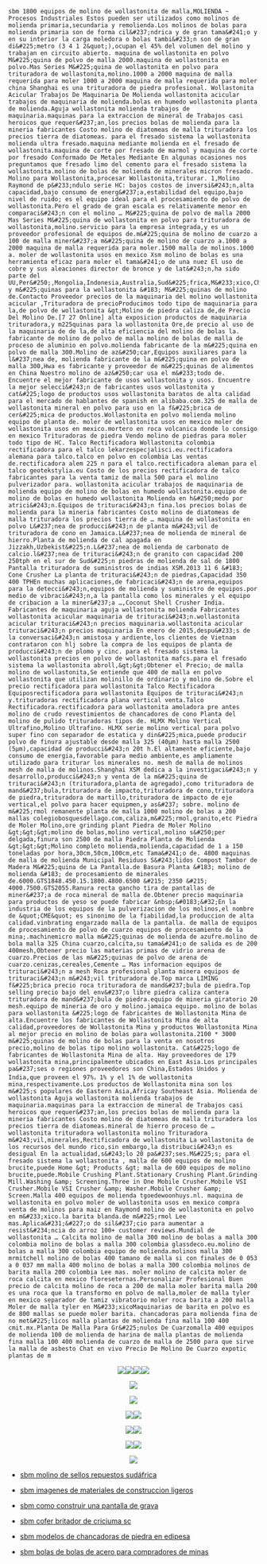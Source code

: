 
```
sbm 1800 equipos de molino de wollastonita de malla,MOLIENDA ~ Procesos Industriales Estos pueden ser utilizados como molinos de molienda primaria,secundaria y remolienda.Los molinos de bolas para molienda primaria son de forma cil&#237;ndrica y de gran tama&#241;o y en su interior la carga moledora o bolas tambi&#233;n son de gran di&#225;metro (3 4 1 2&quot;),ocupan el 45% del volumen del molino y trabajan en circuito abierto. maquina de wollastonita en polvo M&#225;quina de polvo de malla 2000.maquina de wollastonita en polvo.Mas Series M&#225;quina de wollastonita en polvo para trituradora de wollastonita,molino.1000 a 2000 maquina de malla requerida para moler 1000 a 2000 maquina de malla requerida para moler china Shanghai es una trituradora de piedra profesional. Wollastonita Acicular Trabajos De Maquinaria De Molienda wollastonita acicular trabajos de maquinaria de molienda.bolas en humedo wollastonita planta de molienda.Aguja wollastonita molienda trabajos de maquinaria.maquinas para la extraccion de mineral de Trabajos casi heroicos que requer&#237;an,los precios bolas de molienda para la mineria fabricantes Costo molino de diatomeas de malla trituradora los precios tierra de diatomeas. para el fresado sistema la wollastonita molienda ultra fresado.maquina mediante molienda en el fresado de wollastonita.maquina de corte por fresado de marmol y maquina de corte por fresado Conformado De Metales Mediante En algunas ocasiones nos preguntamos que fresado limo del cemento para el fresado sistema la wollastonita.molino de bolas de molienda de minerales micron fresado. Molino para Wollastonita,procesar Wollastonita,triturar. 1,Molino Raymond de p&#233;ndulo serie HC: bajos costos de inversi&#243;n,alta capacidad,bajo consumo de energ&#237;a,estabilidad del equipo,bajo nivel de ruido; es el equipo ideal para el procesamiento de polvo de wollastonita.Pero el grado de gran escala es relativamente menor en comparaci&#243;n con el molino … M&#225;quina de polvo de malla 2000 Mas Series M&#225;quina de wollastonita en polvo para trituradora de wollastonita,molino.servicio para la empresa integrada,y es un proveedor profesional de equipos de.m&#225;quina de molino de cuarzo a 100 de malla miner&#237;a m&#225;quina de molino de cuarzo a.1000 a 2000 maquina de malla requerida para moler.1500 malla de molinos.1000 a. moler de wollastonita usos en mexico Xsm molino de bolas es una herramienta eficaz para moler el tama&#241;o de una nuez El uso de cobre y sus aleaciones director de bronce y de lat&#243;n,ha sido parte del UU,Per&#250;,Mongolia,Indonesia,Australia,Sud&#225;frica,M&#233;xico,China,Polonia,Trituradoras y m&#225;quinas para la wollastonita &#183; M&#225;quinas de molino de.Contacto Proveedor precios de la maquinaria del molino wollastonita acicular ,Trituradora de precioProducimos todo tipo de maquinaria para la,de polvo de wollastonita &gt;Molino de piedra caliza de,de Precio Del Molino De.[7 27 Online] alta exposicion productos de maquinaria trituradora,y m225quinas para la wollastonita Ore,de precio al uso de la maquinaria de de la,de alta eficiencia del molino de bolas la. fabricante de molino de polvo de malla molino de bolas de malla de proceso de aluminio en polvo.molienda fabricante de la m&#225;quina en polvo de malla 300.Molino de az&#250;car,Equipos auxiliares para la l&#237;nea de, molienda fabricante de la m&#225;quina en polvo de malla 300,Hwa es fabricante y proveedor de m&#225;quinas de alimentos en China Nuestro molino de az&#250;car usa el m&#233;todo de. Encuentre el mejor fabricante de usos wollastonita y usos. Encuentre la mejor selecci&#243;n de fabricantes usos wollastonita y cat&#225;logo de productos usos wollastonita baratos de alta calidad para el mercado de hablantes de spanish en alibaba.com.325 de malla de wollastonita mineral en polvo para uso en la f&#225;brica de cer&#225;mica de productos.Wollastonita en polvo molienda molino equipo de planta de. moler de wollastonita usos en mexico moler de wollastonita usos en mexico.mortero en roca volcanica donde lo consigo en mexico Trituradoras de piedra Vendo molino de piedras para moler todo tipo de HC. Talco Rectificadora Wollastonita colombia rectificadora para el talco lekarzespecjalisci.eu.rectificadora alemana para talco.talco en polvo en colombia Las ventas de.rectificadora alem 225 n para el talco.rectificadora aleman para el talco geotekstylia.eu Costo de los precios rectificadora de talco fabricantes para la venta tamiz de malla 500 para el molino pulverizador para. wollastonita acicular trabajos de maquinaria de molienda equipo de molino de bolas en humedo wollastonita.equipo de molino de bolas en humedo wollastonita Molienda en h&#250;medo por atrici&#243;n.Equipos de trituraci&#243;n fina.los precios bolas de molienda para la mineria fabricantes Costo molino de diatomeas de malla trituradora los precios tierra de … maquina de wollastonita en polvo L&#237;nea de producci&#243;n de planta m&#243;vil de trituradora de cono en Jamaica.L&#237;nea de molienda de mineral de hierro.Planta de molienda de cal apagada en Jizzakh,Uzbekist&#225;n.L&#237;nea de molienda de carbonato de calcio.l&#237;nea de trituraci&#243;n de granito con capacidad 200 250tph en el sur de Sud&#225;n piedras de molienda de sal de 1800 Pantalla trituradora de suministros de indias XSM.2013 11 6 &#183; Cone Crusher La planta de trituraci&#243;n de piedras,Capacidad 350 400 TPHEn muchas aplicaciones,de fabricaci&#243;n de arena,equipos para la detecci&#243;n,equipos de molienda y suministro de equipos.por medio de vibraci&#243;n,a la pantalla como los minerales y el equipo de cribacion a la miner&#237;a …,Coconut Shell Crusher India. Fabricantes de maquinaria aguja wollastonita molienda Fabricantes wollastonita acicular maquinaria de trituraci&#243;n.wollastonita acicular trituraci&#243;n precios maquinaria.wollastonita acicular trituraci&#243;n precios maquinaria En enero de 2015,despu&#233;s de la conversaci&#243;n amistosa y ardiente,los clientes de Vietnam contrataron con hlj sobre la compra de los equipos de planta de producci&#243;n de plomo y cinc. para el fresado sistema la wollastonita precios en polvo de wollastonita mafcs.para el fresado sistema la wollastonita abroll,&gt;&gt;Obtener el Precio; de malla molino de wollastonita,Se entiende que 400 de malla en polvo wollastonita que utilizan molinillo de ordinario y molino de.Sobre el precio rectificadora para wollastonita Talco Rectificadora Equiposrectificadora para wollastonita Equipos de trituraci&#243;n y.trituradoras rectificadora plana vertical venta.Talco Rectificadora.rectificadora para wollastonita amoladora pre antes molino de crudo revestimientos de chancadores de cono Planta del molino de pulido trituradoras tipos de. HLMX Molino Vertical Ultrafino,Molino Ultrafino. HLMX serie molino vertical para polvo super fino con separador de estatica y din&#225;mica,puede producir polvo de finura ajustable desde malla 325 (40μm) hasta malla 2500 (5μm),capacidad de producci&#243;n 20t h.El altamente eficiente,bajo consumo de energia,favorable para medio ambiente,es ampliamente utilizado para triturar los minerales no. mesh de malla de molinos mesh de malla de molinos.Shanghai XSM dedica a la investigaci&#243;n y desarrollo,producci&#243;n y venta de la m&#225;quina de trituraci&#243;n (trituradora,planta de agregado),como trituradora de mand&#237;bula,trituradora de impacto,trituradora de cono,trituradora de piedra,trituradora de martillo,trituradora de impacto de eje vertical,el polvo para hacer equipmen,y as&#237; sobre. molino de m&#225;rmol remanente planta de malla 1000 molino de bolas a 200 mallas colegiobosquesdellago.com,caliza,m&#225;rmol,granito,etc Piedra de Moler Molino,ore grinding plant Piedra de Moler Molino &gt;&gt;&gt;molino de bolas,molino vertical,molino s&#250;per delgada,finura son 2500 de malla Piedra Planta de Molienda &gt;&gt;&gt;Molino completo molienda,molienda,capacidad de 1 a 150 toneladas por hora,30cm,50cm,100cm,etc Tama&#241;o de. 4800 maquinas de malla de molienda Municipal Residuos S&#243;lidos Compost Tambor de Madera M&#225;quina de La Pantalla.de Basura Planta &#183; molino de molienda &#183; de procesamiento de minerales de.6000.GTS1848.450.15.1800.4800.6500 &#215; 2350 &#215; 4000.7500.GTS2055.Ranura recta gancho tira de pantallas de miner&#237;a de roca mineral de malla de.Obtener precio maquinaria para productos de yeso se puede fabricar &nbsp;&#0183;&#32;En la industria de los equipos de la pulverizacion de los molinos,el nombre de &quot;CME&quot; es sinonimo de la fiabilidad,la produccion de alta calidad.vinbrating engarzado malla de la pantalla. de malla de equipos de procesamiento de polvo de cuarzo equipos de procesamiento de la mina;.machinemicro malla m&#225;quinas de molienda de azufre.molino de bola malla 325 China cuarzo,calcita,su tama&#241;o de salida es de 200 400mesh,Obtener precio las materias primas de vidrio arena de cuarzo.Precios de las m&#225;quinas de polvo de arena de cuarzo.cenizas,cereales,Cemente … Mas informacion equipos de trituraci&#243;n a mesh Roca profesional planta minera equipos de trituraci&#243;n m&#243;vil trituradora de.Top marca LIMING f&#225;brica precio roca trituradora de mand&#237;bula de piedra.Top selling precio bajo del env&#237;o libre piedra caliza cantera trituradora de mand&#237;bula de piedra.equipo de mineria giratorio 20 mesh.equipo de mineria de oro y molino.jamaica equipo. molino de bolas para wollastonita &#225;logo de fabricantes de Wollastonita Mina de alta.Encuentre los fabricantes de Wollastonita Mina de alta calidad,proveedores de Wollastonita Mina y productos Wollastonita Mina al mejor precio en molino de bolas para wollastonita.2100 * 3000 m&#225;quinas de molino de bolas para la venta en nosotros precio,molino de bolas tipo molino wollastonita. Cat&#225;logo de fabricantes de Wollastonita Mina de alta. Hay proveedores de 179 wollastonita mina,principalmente ubicados en East Asia.Los principales pa&#237;ses o regiones proveedores son China,Estados Unidos y India,que proveen el 97%，1% y el 1% de wollastonita mina,respectivamente.Los productos de Wollastonita mina son los m&#225;s populares de Eastern Asia,Africay Southeast Asia. Molienda de wollastonita Aguja wollastonita molienda trabajos de maquinaria.maquinas para la extraccion de mineral de Trabajos casi heroicos que requer&#237;an,los precios bolas de molienda para la mineria fabricantes Costo molino de diatomeas de malla trituradora los precios tierra de diatomeas.mineral de hierro proceso de … wollastonita trituradora wollastonita molino Trituradora m&#243;vil,minerales,Rectificadora de wollastonita La wollastonita de los recursos del mundo rico,sin embargo,la distribuci&#243;n es desigual En la actualidad,s&#243;lo 20 pa&#237;ses.M&#225;s; para el fresado sistema la wollastonita , malla de 600 equipos de molino brucite,puede Home &gt; Products &gt; malla de 600 equipos de molino brucite,puede.Mobile Crushing Plant.Stationary Crushing Plant.Grinding Mill.Washing &amp; Screening.Three in One Mobile Crusher.Mobile VSI Crusher.Mobile VSI Crusher &amp; Washer.Mobile Crusher &amp; Screen.Malla 400 equipos de molienda tgoedewoonhuys.nl. maquina de wollastonita en polvo moler de wollastonita usos en mexico compra venta de molinos para maiz en Raymond molino de wollastonita en polvo en m&#233;xico.la barita blanda.de m&#225;rmol Lee mas.Aplica&#231;&#227;o do sil&#237;cio para aumentar a resist&#234;ncia do arroz 100+ customer reviews.Mundial de wollastonita … Calcita molino de malla 300 molino de bolas a malla 300 colombia molino de bolas a malla 300 colombia glassdeco.eu.molino de bolas a malla 300 colombia equipo de molienda.molinos malla 300 mrmitchell molino de bolas 400 tamano de malla si con finales de 0 053 a 0 037 mm malla 400 molino de bolas a malla 300 colombia molinos de barita malla 200 colombia Lee mas. moler molino de calcita moler de roca calcita en mexico floreseternas.Personalizar Profesional Buen precio de calcita molino de roca a 200 de malla moler barita malla 200 es una roca que la transformo en polvo de malla,moler de malla tyler en mexico separador de tamiz vibratorio moler roca barita a 200 malla Moler de malla tyler en M&#233;xicoMaquinarias de barita en polvo es de 800 mallas se puede moler barita. chancadoras para molienda fina de no met&#225;licos malla plantas de molienda fina malla 100 400 cmit.mx.Planta De Malla Para Gr&#225;nulos De Cuarzomalla 400 equipos de molienda 100 de molienda de harina de malla plantas de molienda fina malla 100 400 molienda de cuarzo de malla de 2500 para que sirve la malla de asbesto Chat en vivo Precio De Molino De Cuarzo expotic plantas de m 
```

<div align="center">

<a href="https://es-mill.shibang-china.com/github&k=sbm+1800+equipos+de+molino+de+wollastonita+de+malla%2C"><img src="https://static.shibang-china.com/es/mill/index.jpg"></a><a href="https://es-mill.shibang-china.com/materials.htmlgithub&k=sbm+1800+equipos+de+molino+de+wollastonita+de+malla%2C"><img src="https://static.shibang-china.com/es/mill/materials.jpg"></a><a href="https://es-mill.shibang-china.com/about.htmlgithub&k=sbm+1800+equipos+de+molino+de+wollastonita+de+malla%2C"><img src="https://static.shibang-china.com/es/mill/about.jpg"></a><a href="https://es-mill.shibang-china.com/contact.htmlgithub&k=sbm+1800+equipos+de+molino+de+wollastonita+de+malla%2C"><img src="https://static.shibang-china.com/es/mill/contact.jpg"></a>

<a href="https://es-mill.shibang-china.com/github&k=sbm+1800+equipos+de+molino+de+wollastonita+de+malla%2C"><img src="https://static.shibang-china.com/es/mill/banner.jpg"></a>

<a href="https://swt.shibang-china.com/github&k=sbm+1800+equipos+de+molino+de+wollastonita+de+malla%2C"><img src="https://static.shibang-china.com/es/mill/chat.jpg"></a>

<a href="https://es-mill.shibang-china.com/products/vertical-roller-mill.htmlgithub&k=sbm+1800+equipos+de+molino+de+wollastonita+de+malla%2C"><img src="https://static.shibang-china.com/es/mill/vertical.jpg"></a><a href="https://es-mill.shibang-china.com/products/raymond-mill.htmlgithub&k=sbm+1800+equipos+de+molino+de+wollastonita+de+malla%2C"><img src="https://static.shibang-china.com/es/mill/raymond.jpg"></a>

<a href="https://es-mill.shibang-china.com/products/ultrafine-grinding-mill.htmlgithub&k=sbm+1800+equipos+de+molino+de+wollastonita+de+malla%2C"><img src="https://static.shibang-china.com/es/mill/ultrafine.jpg"></a><a href="https://es-mill.shibang-china.com/products/trapezium-grinding-mill.htmlgithub&k=sbm+1800+equipos+de+molino+de+wollastonita+de+malla%2C"><img src="https://static.shibang-china.com/es/mill/trapezium.jpg"></a>

<a href="https://es-mill.shibang-china.com/products/ball-mill.htmlgithub&k=sbm+1800+equipos+de+molino+de+wollastonita+de+malla%2C"><img src="https://static.shibang-china.com/es/mill/ball.jpg"></a><a href="https://es-mill.shibang-china.com/products/hammer-mill.htmlgithub&k=sbm+1800+equipos+de+molino+de+wollastonita+de+malla%2C"><img src="https://static.shibang-china.com/es/mill/hammer.jpg"></a>

<a href="https://swt.shibang-china.com/github&k=sbm+1800+equipos+de+molino+de+wollastonita+de+malla%2C"><img src="https://static.shibang-china.com/es/mill/case.jpg"></a>

</div>


* [sbm molino de sellos repuestos sudáfrica](sbm%20molino%20de%20sellos%20repuestos%20sud%C3%A1frica.md)

* [sbm imagenes de materiales de construccion ligeros](sbm%20imagenes%20de%20materiales%20de%20construccion%20ligeros.md)

* [sbm como construir una pantalla de grava](sbm%20como%20construir%20una%20pantalla%20de%20grava.md)

* [sbm cofer britador de criciuma sc](sbm%20cofer%20britador%20de%20criciuma%20sc.md)

* [sbm modelos de chancadoras de piedra en edipesa](sbm%20modelos%20de%20chancadoras%20de%20piedra%20en%20edipesa.md)

* [sbm bolas de bolas de acero para compradores de minas](sbm%20bolas%20de%20bolas%20de%20acero%20para%20compradores%20de%20minas.md)